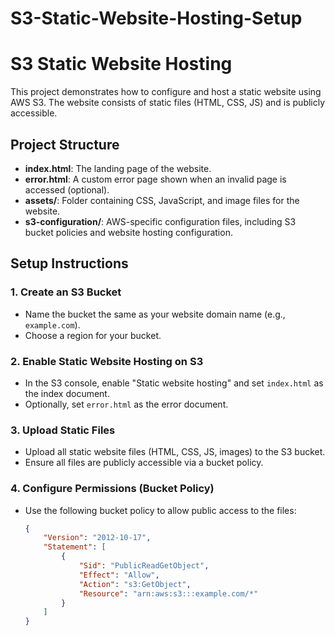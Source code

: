 # S3-Static-Website-Hosting-Setup


# S3 Static Website Hosting

This project demonstrates how to configure and host a static website using AWS S3. The website consists of static files (HTML, CSS, JS) and is publicly accessible.

## Project Structure
- **index.html**: The landing page of the website.
- **error.html**: A custom error page shown when an invalid page is accessed (optional).
- **assets/**: Folder containing CSS, JavaScript, and image files for the website.
- **s3-configuration/**: AWS-specific configuration files, including S3 bucket policies and website hosting configuration.

## Setup Instructions

### 1. Create an S3 Bucket
- Name the bucket the same as your website domain name (e.g., `example.com`).
- Choose a region for your bucket.

### 2. Enable Static Website Hosting on S3
- In the S3 console, enable "Static website hosting" and set `index.html` as the index document.
- Optionally, set `error.html` as the error document.

### 3. Upload Static Files
- Upload all static website files (HTML, CSS, JS, images) to the S3 bucket.
- Ensure all files are publicly accessible via a bucket policy.

### 4. Configure Permissions (Bucket Policy)
- Use the following bucket policy to allow public access to the files:
  
  ```json
  {
      "Version": "2012-10-17",
      "Statement": [
          {
              "Sid": "PublicReadGetObject",
              "Effect": "Allow",
              "Action": "s3:GetObject",
              "Resource": "arn:aws:s3:::example.com/*"
          }
      ]
  }
